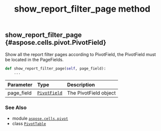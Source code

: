 ﻿---
title: show_report_filter_page method
second_title: Aspose.Cells for Python via .NET API References
description: 
type: docs
weight: 260
url: /aspose.cells.pivot/pivottable/show_report_filter_page/
is_root: false
---

## show_report_filter_page {#aspose.cells.pivot.PivotField}

Show all the report filter pages according to PivotField, the PivotField must be located in the PageFields.



```python
def show_report_filter_page(self, page_field):
    ...
```


| Parameter | Type | Description |
| :- | :- | :- |
| page_field | [`PivotField`](/cells/python-net/aspose.cells.pivot/pivotfield) | The PivotField object |



### See Also
* module [`aspose.cells.pivot`](../../)
* class [`PivotTable`](/cells/python-net/aspose.cells.pivot/pivottable)
